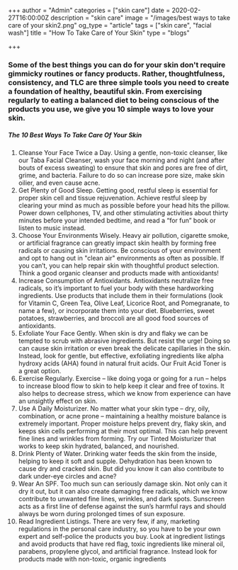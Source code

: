 +++
author = "Admin"
categories = ["skin care"]
date = 2020-02-27T16:00:00Z
description = "skin care"
image = "/images/best ways to take care of your skin2.png"
og_type = "article"
tags = ["skin care", "facial wash"]
title = "How To Take Care of Your Skin"
type = "blogs"

+++
### Some of the best things you can do for your skin don't require gimmicky routines or fancy products. Rather, thoughtfulness, consistency, and TLC are three simple tools you need to create a foundation of healthy, beautiful skin. From exercising regularly to eating a balanced diet to being conscious of the products you use, we give you 10 simple ways to love your skin.

##### The 10 Best Ways To Take Care Of Your Skin

 1. Cleanse Your Face Twice a Day. Using a gentle, non-toxic cleanser, like our Taba Facial Cleanser, wash your face morning and night (and after bouts of excess sweating) to ensure that skin and pores are free of dirt, grime, and bacteria. Failure to do so can increase pore size, make skin oilier, and even cause acne.
 2. Get Plenty of Good Sleep.  Getting good, restful sleep is essential for proper skin cell and tissue rejuvenation. Achieve restful sleep by clearing your mind as much as possible before your head hits the pillow. Power down cellphones, TV, and other stimulating activities about thirty minutes before your intended bedtime, and read a “for fun” book or listen to music instead.
 3. Choose Your Environments Wisely. Heavy air pollution, cigarette smoke, or artificial fragrance can greatly impact skin health by forming free radicals or causing skin irritations. Be conscious of your environment and opt to hang out in "clean air" environments as often as possible. If you can’t, you can help repair skin with thoughtful product selection. Think a good organic cleanser and products made with antioxidants!
 4. Increase Consumption of Antioxidants. Antioxidants neutralize free radicals, so it’s important to fuel your body with these hardworking ingredients. Use products that include them in their formulations (look for Vitamin C, Green Tea, Olive Leaf, Licorice Root, and Pomegranate, to name a few), or incorporate them into your diet. Blueberries, sweet potatoes, strawberries, and broccoli are all good food sources of antioxidants.
 5. Exfoliate Your Face Gently. When skin is dry and flaky we can be tempted to scrub with abrasive ingredients. But resist the urge! Doing so can cause skin irritation or even break the delicate capillaries in the skin. Instead, look for gentle, but effective, exfoliating ingredients like alpha hydroxy acids (AHA) found in natural fruit acids. Our Fruit Acid Toner is a great option.
 6. Exercise Regularly. Exercise – like doing yoga or going for a run – helps to increase blood flow to skin to help keep it clear and free of toxins. It also helps to decrease stress, which we know from experience can have an unsightly effect on skin.
 7. Use A Daily Moisturizer. No matter what your skin type – dry, oily, combination, or acne prone – maintaining a healthy moisture balance is extremely important. Proper moisture helps prevent dry, flaky skin, and keeps skin cells performing at their most optimal. This can help prevent fine lines and wrinkles from forming. Try our Tinted Moisturizer that works to keep skin hydrated, balanced, and nourished.
 8. Drink Plenty of Water. Drinking water feeds the skin from the inside, helping to keep it soft and supple. Dehydration has been known to cause dry and cracked skin. But did you know it can also contribute to dark under-eye circles and acne?
 9. Wear An SPF. Too much sun can seriously damage skin. Not only can it dry it out, but it can also create damaging free radicals, which we know contribute to unwanted fine lines, wrinkles, and dark spots. Sunscreen acts as a first line of defense against the sun’s harmful rays and should always be worn during prolonged times of sun exposure.
10. Read Ingredient Listings. There are very few, if any, marketing regulations in the personal care industry, so you have to be your own expert and self-police the products you buy. Look at ingredient listings and avoid products that have red flag, toxic ingredients like mineral oil, parabens, propylene glycol, and artificial fragrance. Instead look for products made with non-toxic, organic ingredients